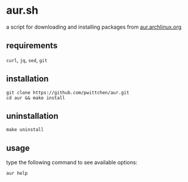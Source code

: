 aur.sh
======
a script for downloading and installing packages from [aur.archlinux.org](https://aur.archlinux.org/)

requirements
------------
`curl`, `jq`, `sed`, `git`

installation
------------

```
git clone https://github.com/pwittchen/aur.git
cd aur && make install
```

uninstallation
--------------

```
make uninstall
```

usage
-----

type the following command to see available options:

```
aur help
```
